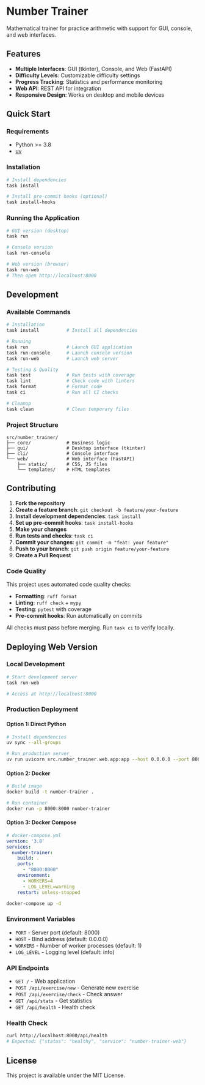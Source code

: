 # Number Trainer

Mathematical trainer for practice arithmetic with support for GUI, console, and web interfaces.

## Features

- **Multiple Interfaces**: GUI (tkinter), Console, and Web (FastAPI)
- **Difficulty Levels**: Customizable difficulty settings
- **Progress Tracking**: Statistics and performance monitoring
- **Web API**: REST API for integration
- **Responsive Design**: Works on desktop and mobile devices

## Quick Start

### Requirements
- Python >= 3.8
- [uv](https://github.com/astral-sh/uv)

### Installation
```bash
# Install dependencies
task install

# Install pre-commit hooks (optional)
task install-hooks
```

### Running the Application
```bash
# GUI version (desktop)
task run

# Console version
task run-console

# Web version (browser)
task run-web
# Then open http://localhost:8000
```

## Development

### Available Commands
```bash
# Installation
task install          # Install all dependencies

# Running
task run              # Launch GUI application
task run-console      # Launch console version
task run-web          # Launch web server

# Testing & Quality
task test             # Run tests with coverage
task lint             # Check code with linters
task format           # Format code
task ci               # Run all CI checks

# Cleanup
task clean            # Clean temporary files
```

### Project Structure
```
src/number_trainer/
├── core/             # Business logic
├── gui/              # Desktop interface (tkinter)
├── cli/              # Console interface
└── web/              # Web interface (FastAPI)
    ├── static/       # CSS, JS files
    └── templates/    # HTML templates
```

## Contributing

1. **Fork the repository**
2. **Create a feature branch**: `git checkout -b feature/your-feature`
3. **Install development dependencies**: `task install`
4. **Set up pre-commit hooks**: `task install-hooks`
5. **Make your changes**
6. **Run tests and checks**: `task ci`
7. **Commit your changes**: `git commit -m "feat: your feature"`
8. **Push to your branch**: `git push origin feature/your-feature`
9. **Create a Pull Request**

### Code Quality

This project uses automated code quality checks:
- **Formatting**: `ruff format`
- **Linting**: `ruff check` + `mypy`
- **Testing**: `pytest` with coverage
- **Pre-commit hooks**: Run automatically on commits

All checks must pass before merging. Run `task ci` to verify locally.

## Deploying Web Version

### Local Development
```bash
# Start development server
task run-web

# Access at http://localhost:8000
```

### Production Deployment

#### Option 1: Direct Python
```bash
# Install dependencies
uv sync --all-groups

# Run production server
uv run uvicorn src.number_trainer.web.app:app --host 0.0.0.0 --port 8000 --workers 4
```

#### Option 2: Docker
```bash
# Build image
docker build -t number-trainer .

# Run container
docker run -p 8000:8000 number-trainer
```

#### Option 3: Docker Compose
```yaml
# docker-compose.yml
version: '3.8'
services:
  number-trainer:
    build: .
    ports:
      - "8000:8000"
    environment:
      - WORKERS=4
      - LOG_LEVEL=warning
    restart: unless-stopped
```

```bash
docker-compose up -d
```

### Environment Variables
- `PORT` - Server port (default: 8000)
- `HOST` - Bind address (default: 0.0.0.0)
- `WORKERS` - Number of worker processes (default: 1)
- `LOG_LEVEL` - Logging level (default: info)

### API Endpoints
- `GET /` - Web application
- `POST /api/exercise/new` - Generate new exercise
- `POST /api/exercise/check` - Check answer
- `GET /api/stats` - Get statistics
- `GET /api/health` - Health check

### Health Check
```bash
curl http://localhost:8000/api/health
# Expected: {"status": "healthy", "service": "number-trainer-web"}
```

## License

This project is available under the MIT License.
